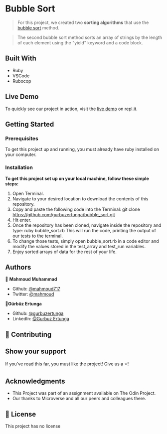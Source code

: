 # Bubble Sort

> For this project, we created two **sorting algorithms** that use the [bubble sort](https://en.wikipedia.org/wiki/Bubble_sort) method.

> The second bubble sort method sorts an array of strings by the length of each element using the "yield" keyword and a code block.

## Built With

- Ruby
- VSCode
- Rubocop

## Live Demo

To quickly see our project in action, visit the [live demo](https://repl.it/@gurbuzertunga/bubblesort) on repl.it.

## Getting Started

### Prerequisites

To get this project up and running, you must already have ruby installed on your computer.

### Installation

**To get this project set up on your local machine, follow these simple steps:**

1. Open Terminal.
2. Navigate to your desired location to download the contents of this repository.
3. Copy and paste the following code into the Terminal:
    git clone https://github.com/gurbuzertunga/bubble_sort.git
4. Hit enter.
5. Once the repository has been cloned, navigate inside the repository and type:
    ruby bubble_sort.rb
    This will run the code, printing the output of our tests to the terminal.
6. To change those tests, simply open bubble_sort.rb in a code editor and modify the values stored in the test_array and test_run variables.
6. Enjoy sorted arrays of data for the rest of your life.

## Authors

:bust_in_silhouette: **Mahmoud Muhammad**
- Github: [@mahmoud717](https://github.com/mahmoud717)
- Twitter: [@mahmoud](https://twitter.com/mahmoud26369406)

:bust_in_silhouette:**Gürbüz Ertunga**
- Github: [@gurbuzertunga](https://github.com/gurbuzertunga)
- LinkedIn: [@Gurbuz Ertunga](https://www.linkedin.com/in/gurbuz-ertunga-a607a2a5/)
## :handshake: Contributing

## Show your support
If you've read this far, you must like the project! Give us a :star:️!
## Acknowledgments
- This Project was part of an assignment available on The Odin Project.
- Our thanks to Microverse and all our peers and colleagues there.
## :memo: License
This project has no license